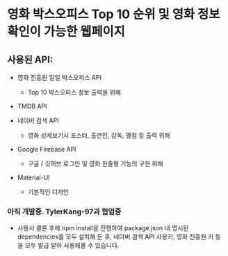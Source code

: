 # 영화 박스오피스 Top 10 순위 및 영화 정보 확인이 가능한 웹페이지

## 사용된 API:

-   영화 진흥원 일일 박스오피스 API
    -   Top 10 박스오피스 정보 출력을 위해

-   TMDB API

-   네이버 검색 API

    -   영화 상세보기시 포스터, 출연진, 감독, 평점 등 출력 위해

-   Google Firebase API

    -   구글 / 깃허브 로그인 및 영화 한줄평 기능의 구현 위해

-   Material-UI
    -   기본적인 디자인

### 아직 개발중. TylerKang-97과 협업중

-   사용시 클론 후에 npm install을 진행하여 package.json 내 명시된 dependencies를 모두 설치해 둔 후, 네이버 검색 API 사용키, 영화 진흥원 키 등을 모두 발급 받아 사용해볼 수 있습니다.
